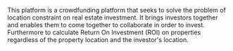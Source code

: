 This platform is a crowdfunding platform that seeks to solve the problem of location constraint on real estate investment. It brings investors together and enables them to come together to collaborate in order to invest. Furthermore to calculate Return On Investment (ROI) on properties regardless of the property location and the investor's location.
